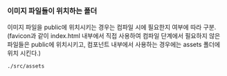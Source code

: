 ### 이미지 파일들이 위치하는 폴더

<p>
이미지 파일을 public에 위치시키는 경우는 컴파일 시에 필요한지 여부에 따라 구분.
(favicon과 같이 index.html 내부에서 직접 사용하여 컴파일 단계에서 필요하지 않은 파일들은 public에 위치시키고, 컴포넌트 내부에서 사용하는 경우에는 assets 폴더에 위치 시킨다.)
</p>

`./src/assets`
